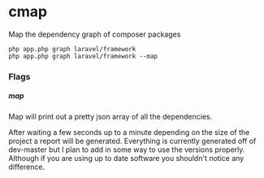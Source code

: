 # cmap
Map the dependency graph of composer packages

    php app.php graph laravel/framework
    php app.php graph laravel/framework --map
    
### Flags

##### map
Map will print out a pretty json array of all the dependencies.
    
After waiting a few seconds up to a minute depending on the size of the project a report will be generated. Everything is currently generated off of dev-master but I plan to add in some way to use the versions properly. Although if you are using up to date software you shouldn't notice any difference.